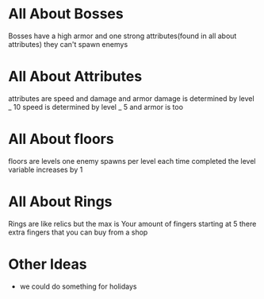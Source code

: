 # All About Bosses

Bosses have a high armor and one strong attributes(found in all about attributes) they can't spawn enemys

# All About Attributes

attributes are speed and damage and armor damage is determined by level _ 10 speed is determined by level _ 5 and armor is too

# All About floors

floors are levels one enemy spawns per level each time completed the level variable increases by 1

# All About Rings

Rings are like relics but the max is Your amount of fingers starting at 5 there extra fingers that you can buy from a shop

# Other Ideas

- we could do something for holidays
